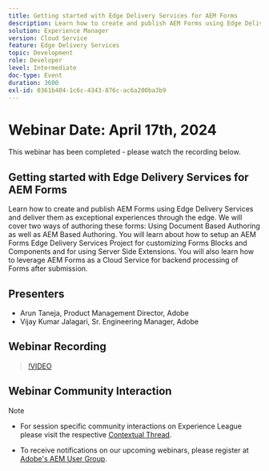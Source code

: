 ```yaml
---
title: Getting started with Edge Delivery Services for AEM Forms
description: Learn how to create and publish AEM Forms using Edge Delivery Services and deliver them as exceptional experiences through the edge. We will cover two ways of authoring these forms - Using Document Based Authoring as well as AEM Based Authoring. You will learn about how to setup an AEM Forms Edge Delivery Services Project for customizing Forms Blocks and Components and for using Server Side Extensions. You will also learn how to leverage AEM Forms as a Cloud Service for backend processing of Forms after submission.
solution: Experience Manager
version: Cloud Service
feature: Edge Delivery Services
topic: Development
role: Developer
level: Intermediate
doc-type: Event
duration: 3600
exl-id: 0361b404-1c6c-4343-876c-ac6a200ba3b9
---
```

# Webinar Date: April 17th, 2024

This webinar has been completed - please watch the recording below.

## Getting started with Edge Delivery Services for AEM Forms

Learn how to create and publish AEM Forms using Edge Delivery Services and deliver them as exceptional experiences through the edge. We will cover two ways of authoring these forms: Using Document Based Authoring as well as AEM Based Authoring. You will learn about how to setup an AEM Forms Edge Delivery Services Project for customizing Forms Blocks and Components and for using Server Side Extensions. You will also learn how to leverage AEM Forms as a Cloud Service for backend processing of Forms after submission.

## Presenters

* Arun Taneja, Product Management Director, Adobe
* Vijay Kumar Jalagari, Sr. Engineering Manager, Adobe

## Webinar Recording

>[!VIDEO](https://video.tv.adobe.com/v/3428434/)

## Webinar Community Interaction

>[!NOTE]
> 
>* For session specific community interactions on Experience League please visit the respective [Contextual Thread](https://adobe.ly/4aCz0OE).
>
>* To receive notifications on our upcoming webinars, please register at [Adobe's AEM User Group](https://aem-augs.adobe.com/).
